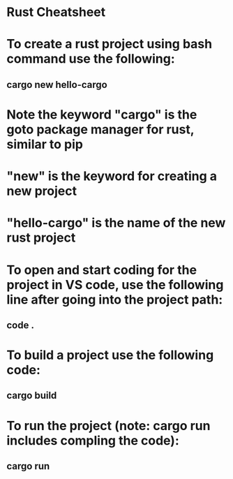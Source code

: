 # Rust Cheatsheet
# To create a rust project using bash command use the following:
## cargo new hello-cargo
# Note the keyword "cargo" is the goto package manager for rust, similar to pip
# "new" is the keyword for creating a new project
# "hello-cargo" is the name of the new rust project
#
# To open and start coding for the project in VS code, use the following line after going into the project path:
## code .
#
# To build a project use the following code:
## cargo build
#
# To run the project (note: cargo run includes compling the code):
## cargo run
